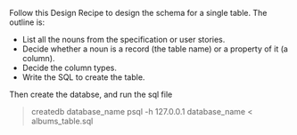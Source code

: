 Follow this Design Recipe to design the schema for a single table. The outline is:

 - List all the nouns from the specification or user stories.
 - Decide whether a noun is a record (the table name) or a property of it (a column).
 - Decide the column types.
 - Write the SQL to create the table.

Then create the databse, and run the sql file
> createdb database_name
> psql -h 127.0.0.1 database_name < albums_table.sql